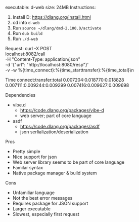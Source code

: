 executable: d-web
size: 24MB
Instructions:
1. Install D: https://dlang.org/install.html
2. cd into `d-web`
3. Run `source ~/dlang/dmd-2.100.0/activate`
4. Run `dub build`
5. Run `./d-web`

Request:
curl -X POST \
localhost:8082/call \
-H "Content-Type: application/json" \
-d '{"url": "http://localhost:8080/resp"}' \
-v -w %{time_connect}:%{time_starttransfer}:%{time_total}\\n

Time
connect:transfer:total
0.007204:0.018770:0.018828
0.007111:0.009244:0.009299
0.007416:0.009627:0.009698

Dependencies
- vibe.d
    - https://code.dlang.org/packages/vibe-d 
    - web server; part of core language
- asdf
    - https://code.dlang.org/packages/asdf 
    - json serlialization/deserialization

Pros
- Pretty simple
- Nice support for json
- Web server library seems to be part of core language
- Familar syntax
- Native package manager & build system

Cons
- Unfamiliar language
- Not the best error messages
- Requires package for JSON support
- Larger executable
- Slowest, especially first request